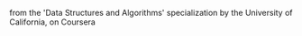 from the 'Data Structures and Algorithms' specialization by the University of California, on Coursera

